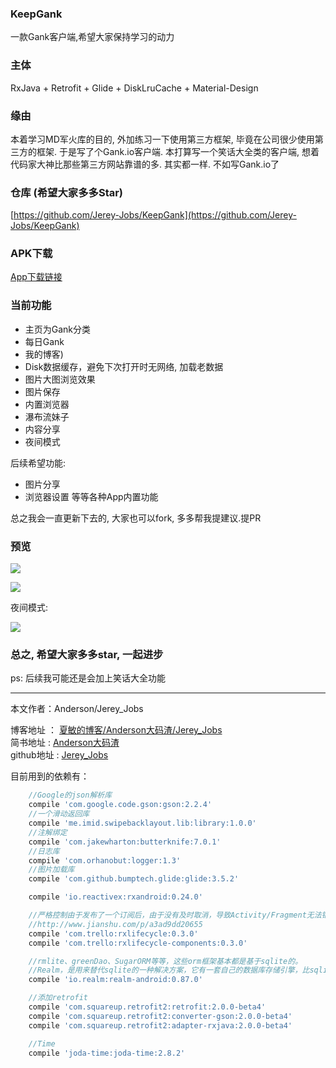 ### KeepGank
一款Gank客户端,希望大家保持学习的动力

### 主体

RxJava + Retrofit + Glide + DiskLruCache + Material-Design

### 缘由

本着学习MD军火库的目的, 外加练习一下使用第三方框架, 毕竟在公司很少使用第三方的框架. 于是写了个Gank.io客户端. 本打算写一个笑话大全类的客户端, 想着代码家大神比那些第三方网站靠谱的多. 其实都一样. 不如写Gank.io了


### 仓库 (希望大家多多Star)
[https://github.com/Jerey-Jobs/KeepGank](https://github.com/Jerey-Jobs/KeepGank)

### APK下载

[App下载链接](http://www.coolapk.com/apk/com.jerey.keepgank)


### 当前功能

- 主页为Gank分类
- 每日Gank
- 我的博客)
- Disk数据缓存，避免下次打开时无网络, 加载老数据
- 图片大图浏览效果
- 图片保存
- 内置浏览器
- 瀑布流妹子
- 内容分享
- 夜间模式

后续希望功能:
- 图片分享
- 浏览器设置
等等各种App内置功能

总之我会一直更新下去的, 大家也可以fork, 多多帮我提建议.提PR

### 预览

![](http://upload-images.jianshu.io/upload_images/2305881-d1346624ac99cba4.png?imageMogr2/auto-orient/strip%7CimageView2/2/w/1240)


![](http://upload-images.jianshu.io/upload_images/2305881-37903fe5fbd9fd9a.png?imageMogr2/auto-orient/strip%7CimageView2/2/w/1240)

夜间模式:

![](http://upload-images.jianshu.io/upload_images/2305881-cde8d3f716d7202a.png?imageMogr2/auto-orient/strip%7CimageView2/2/w/1240)

### 总之, 希望大家多多star, 一起进步

ps: 后续我可能还是会加上笑话大全功能


----------
本文作者：Anderson/Jerey_Jobs

博客地址   ： [夏敏的博客/Anderson大码渣/Jerey_Jobs][1] <br>
简书地址   :  [Anderson大码渣][2] <br>
github地址 :  [Jerey_Jobs][3]



[1]: http://jerey.cn/
[2]: http://www.jianshu.com/users/016a5ba708a0/latest_articles
[3]: https://github.com/Jerey-Jobs


目前用到的依赖有：

``` gradle
    //Google的json解析库
    compile 'com.google.code.gson:gson:2.2.4'
    //一个滑动返回库
    compile 'me.imid.swipebacklayout.lib:library:1.0.0'
    //注解绑定
    compile 'com.jakewharton:butterknife:7.0.1'
    //日志库
    compile 'com.orhanobut:logger:1.3'
    //图片加载库
    compile 'com.github.bumptech.glide:glide:3.5.2'

    compile 'io.reactivex:rxandroid:0.24.0'

    //严格控制由于发布了一个订阅后，由于没有及时取消，导致Activity/Fragment无法销毁导致的内存泄露的库
    //http://www.jianshu.com/p/a3ad9dd20655
    compile 'com.trello:rxlifecycle:0.3.0'
    compile 'com.trello:rxlifecycle-components:0.3.0'

    //rmlite、greenDao、SugarORM等等，这些orm框架基本都是基于sqlite的。
    //Realm，是用来替代sqlite的一种解决方案，它有一套自己的数据库存储引擎，比sqlite更轻量级，拥有更快的速度，最重要的是跨平台
    compile 'io.realm:realm-android:0.87.0'

    //添加retrofit
    compile 'com.squareup.retrofit2:retrofit:2.0.0-beta4'
    compile 'com.squareup.retrofit2:converter-gson:2.0.0-beta4'
    compile 'com.squareup.retrofit2:adapter-rxjava:2.0.0-beta4'

    //Time
    compile 'joda-time:joda-time:2.8.2'
 ```
